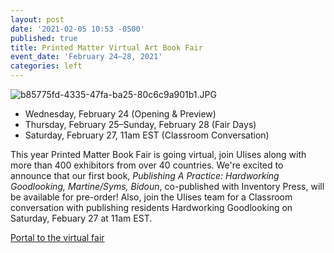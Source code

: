 ```yaml
---
layout: post
date: '2021-02-05 10:53 -0500'
published: true
title: Printed Matter Virtual Art Book Fair
event_date: 'February 24–28, 2021'
categories: left
---
```

![b85775fd-4335-47fa-ba25-80c6c9a901b1.JPG]({{site.baseurl}}/assets/img/b85775fd-4335-47fa-ba25-80c6c9a901b1.JPG)


- Wednesday, February 24 (Opening & Preview) 
- Thursday, February 25–Sunday, February 28 (Fair Days)
- Saturday, February 27, 11am EST (Classroom Conversation)

This year Printed Matter Book Fair is going virtual, join Ulises along with more than 400 exhibitors from over 40 countries. We're excited to announce that our first book, _Publishing A Practice: Hardworking Goodlooking, Martine/Syms, Bidoun_, co-published with Inventory Press, will be available for pre-order! Also, join the Ulises team for a Classroom conversation with publishing residents Hardworking Goodlooking on Saturday, Febuary 27 at 11am EST. 

[Portal to the virtual fair](https://ulises.pmvabf.org/)
